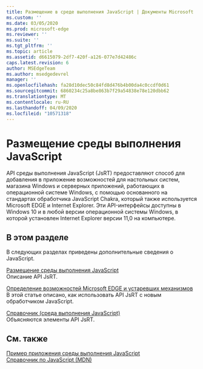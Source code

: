 ```yaml
---
title: Размещение в среде выполнения JavaScript | Документы Microsoft
ms.custom: ''
ms.date: 03/05/2020
ms.prod: microsoft-edge
ms.reviewer: ''
ms.suite: ''
ms.tgt_pltfrm: ''
ms.topic: article
ms.assetid: d6615079-2df7-420f-a126-077e7d42486c
caps.latest.revision: 6
author: MSEdgeTeam
ms.author: msedgedevrel
manager: ''
ms.openlocfilehash: fa28d10dec50c84fd8d476b4b00da4c0ccdf0d61
ms.sourcegitcommit: 6860234c25a8be863b7f29a54838e78e120dbb62
ms.translationtype: MT
ms.contentlocale: ru-RU
ms.lasthandoff: 04/09/2020
ms.locfileid: "10571318"
---
```

# Размещение среды выполнения JavaScript
API среды выполнения JavaScript (JsRT) предоставляют способ для добавления в приложение возможностей для настольных систем, магазина Windows и серверных приложений, работающих в операционной системе Windows, с помощью основанного на стандартах обработчика JavaScript Chakra, который также используется Microsoft EDGE и Internet Explorer. Эти API-интерфейсы доступны в Windows 10 и в любой версии операционной системы Windows, в которой установлен Internet Explorer версии 11,0 на компьютере.  
  
## В этом разделе  
 В следующих разделах приведены дополнительные сведения о JavaScript.  
  
 [Размещение среды выполнения JavaScript](./chakra-hosting/hosting-the-javascript-runtime.md)  
 Описание API JsRT.  
  
 [Определение возможностей Microsoft EDGE и устаревших механизмов](./chakra-hosting/targeting-edge-vs-legacy-engines-in-jsrt-apis.md)  
 В этой статье описано, как использовать API JsRT с новым обработчиком JavaScript.  
  
 [Справочник (среда выполнения JavaScript)](./chakra-hosting/reference-javascript-runtime.md)  
 Объясняются элементы API JsRT.  
  
## См. также  
 [Пример приложения среды выполнения JavaScript](https://go.microsoft.com/fwlink/p/?LinkID=306674&clcid=0x409)  
 [Справочник по JavaScript (MDN)](https://developer.mozilla.org/docs/Web/JavaScript/Reference)  
